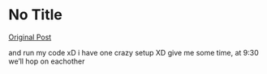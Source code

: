# No Title

[Original Post](https://discourse.onlinedegree.iitm.ac.in/t/164277/558)

<p>and run my code xD i have one crazy setup XD give me some time, at 9:30 we’ll hop on eachother</p>